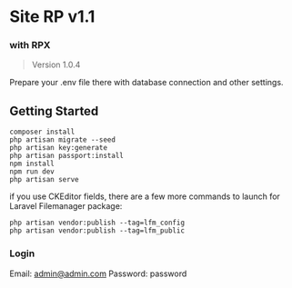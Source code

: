 # Site RP v1.1
### with RPX
> Version 1.0.4

Prepare your .env file there with database connection and other settings.

## Getting Started

```
composer install
php artisan migrate --seed
php artisan key:generate
php artisan passport:install
npm install
npm run dev
php artisan serve
```
if you use CKEditor fields, there are a few more commands to launch for Laravel Filemanager package:

```
php artisan vendor:publish --tag=lfm_config
php artisan vendor:publish --tag=lfm_public
```

### Login

Email: admin@admin.com
Password: password
